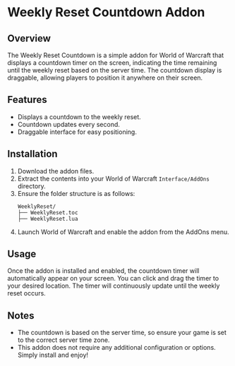 # Weekly Reset Countdown Addon

## Overview
The Weekly Reset Countdown is a simple addon for World of Warcraft that displays a countdown timer on the screen, indicating the time remaining until the weekly reset based on the server time. The countdown display is draggable, allowing players to position it anywhere on their screen.

## Features
- Displays a countdown to the weekly reset.
- Countdown updates every second.
- Draggable interface for easy positioning.

## Installation
1. Download the addon files.
2. Extract the contents into your World of Warcraft `Interface/AddOns` directory.
3. Ensure the folder structure is as follows:
   ```
   WeeklyReset/
   ├── WeeklyReset.toc
   ├── WeeklyReset.lua
   ```
4. Launch World of Warcraft and enable the addon from the AddOns menu.

## Usage
Once the addon is installed and enabled, the countdown timer will automatically appear on your screen. You can click and drag the timer to your desired location. The timer will continuously update until the weekly reset occurs.

## Notes
- The countdown is based on the server time, so ensure your game is set to the correct server time zone.
- This addon does not require any additional configuration or options. Simply install and enjoy!